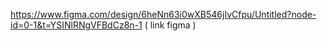 https://www.figma.com/design/6heNn63i0wXB546jIvCfpu/Untitled?node-id=0-1&t=YSINlRNgVFBdCz8n-1 ( link figma )
